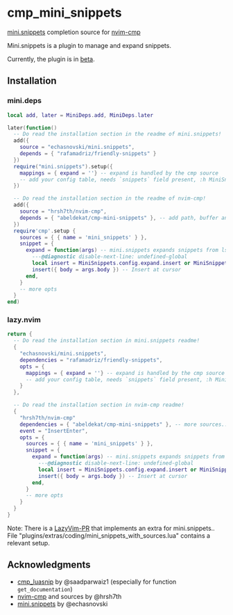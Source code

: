 # cmp_mini_snippets

[mini.snippets] completion source for [nvim-cmp]

Mini.snippets is a plugin to manage and expand snippets.

Currently, the plugin is in [beta].

## Installation

### mini.deps

```lua
local add, later = MiniDeps.add, MiniDeps.later

later(function()
  -- Do read the installation section in the readme of mini.snippets!
  add({
    source = "echasnovski/mini.snippets",
    depends = { "rafamadriz/friendly-snippets" }
  })
  require("mini.snippets").setup({
    mappings = { expand = ''} -- expand is handled by the cmp source
    -- add your config table, needs `snippets` field present, :h MiniSnippets-examples
  })

  -- Do read the installation section in the readme of nvim-cmp!
  add({
    source = "hrsh7th/nvim-cmp",
    depends = { "abeldekat/cmp-mini-snippets" }, -- add path, buffer and more...
  })
  require'cmp'.setup {
    sources = { { name = 'mini_snippets' } },
    snippet = {
      expand = function(args) -- mini.snippets expands snippets from lsp...
        ---@diagnostic disable-next-line: undefined-global
        local insert = MiniSnippets.config.expand.insert or MiniSnippets.default_insert
        insert({ body = args.body }) -- Insert at cursor
      end,
    }
    -- more opts
  }
end)
```

### lazy.nvim

```lua
return {
  -- Do read the installation section in mini.snippets readme!
  {
    "echasnovski/mini.snippets",
    dependencies = "rafamadriz/friendly-snippets",
    opts = {
      mappings = { expand = ''} -- expand is handled by the cmp source
      -- add your config table, needs `snippets` field present, :h MiniSnippets-examples
    }
  },

  -- Do read the installation section in nvim-cmp readme!
  {
    "hrsh7th/nvim-cmp"
    dependencies = { "abeldekat/cmp-mini-snippets" }, -- more sources...
    event = "InsertEnter",
    opts = {
      sources = { { name = 'mini_snippets' } },
      snippet = {
        expand = function(args) -- mini.snippets expands snippets from lsp...
          ---@diagnostic disable-next-line: undefined-global
          local insert = MiniSnippets.config.expand.insert or MiniSnippets.default_insert
          insert({ body = args.body }) -- Insert at cursor
        end,
      }
      -- more opts
    }
  }
}
```

Note: There is a [LazyVim-PR] that implements an extra for mini.snippets..
File "plugins/extras/coding/mini_snippets_with_sources.lua" contains a relevant setup.

## Acknowledgments

- [cmp_luasnip] by @saadparwaiz1 (especially for function `get_documentation`)
- [nvim-cmp] and sources by @hrsh7th
- [mini.snippets] by @echasnovski

[mini.snippets]: (https://github.com/echasnovski/mini.snippets)
[nvim-cmp]: (https://github.com/hrsh7th/nvim-cmp)
[cmp_luasnip]: (https://github.com/saadparwaiz1/cmp_luasnip)
[LazyVim-PR]: (https://github.com/LazyVim/LazyVim/pull/5274)
[beta]: (https://github.com/echasnovski/mini.nvim/issues/1428)
